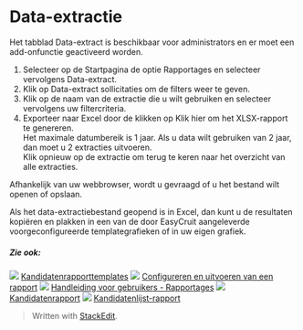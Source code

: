 # Data-extractie

Het tabblad Data-extract is beschikbaar voor administrators en er moet een add-onfunctie geactiveerd worden.

1.  Selecteer op de  Startpagina  de optie  Rapportages  en selecteer vervolgens  Data-extract.
2.  Klik op  Data-extract sollicitaties  om de filters weer te geven.
3.  Klik op de naam van de extractie die u wilt gebruiken en selecteer vervolgens uw filtercriteria.
4.  Exporteer naar Excel door de klikken op  Klik hier om het XLSX-rapport te genereren.  
    Het maximale datumbereik is 1 jaar. Als u data wilt gebruiken van 2 jaar, dan moet u 2 extracties uitvoeren.  
    Klik opnieuw op de extractie om terug te keren naar het overzicht van alle extracties.

Afhankelijk van uw webbrowser, wordt u gevraagd of u het bestand wilt openen of opslaan.

Als het data-extractiebestand geopend is in Excel, dan kunt u de resultaten kopiëren en plakken in een van de door EasyCruit aangeleverde voorgeconfigureerde templategrafieken of in uw eigen grafiek.

##### Zie ook:

![](../Resources/Images/icon-document-link.png)  [Kandidatenrapporttemplates](export_templates.htm)
![](../Resources/Images/icon-document-link.png)  [Configureren en uitvoeren van een rapport](configuring_and_running_a_report.htm)
![](../Resources/Images/icon-document-link.png)  [Handleiding voor gebruikers - Rapportages](guide_for_users_reports.htm)
![](../Resources/Images/icon-document-link.png)  [Kandidatenrapport](candidate_report.htm)
![](../Resources/Images/icon-document-link.png)  [Kandidatenlijst-rapport](applicant_list_report.htm)


> Written with [StackEdit](https://stackedit.io/).
<!--stackedit_data:
eyJoaXN0b3J5IjpbLTIwNTc1MDk2MDZdfQ==
-->